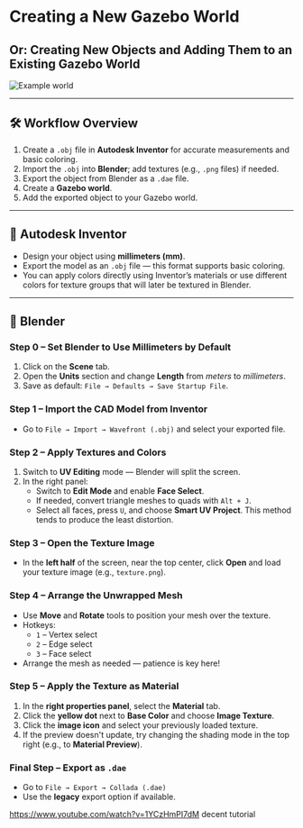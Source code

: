 # Creating a New Gazebo World  
## Or: Creating New Objects and Adding Them to an Existing Gazebo World

![Example world](./images/preview.png)
<!-- Cool picture of a fancy Gazebo world -->

---

## 🛠️ Workflow Overview

1. Create a `.obj` file in **Autodesk Inventor** for accurate measurements and basic coloring.
2. Import the `.obj` into **Blender**; add textures (e.g., `.png` files) if needed.
3. Export the object from Blender as a `.dae` file.
4. Create a **Gazebo world**.
5. Add the exported object to your Gazebo world.

---

## 🔧 Autodesk Inventor

- Design your object using **millimeters (mm)**.
- Export the model as an `.obj` file — this format supports basic coloring.
- You can apply colors directly using Inventor’s materials or use different colors for texture groups that will later be textured in Blender.

---

## 🧊 Blender

### Step 0 – Set Blender to Use Millimeters by Default

1. Click on the **Scene** tab.
2. Open the **Units** section and change **Length** from *meters* to *millimeters*.
3. Save as default: `File → Defaults → Save Startup File`.

### Step 1 – Import the CAD Model from Inventor

- Go to `File → Import → Wavefront (.obj)` and select your exported file.

### Step 2 – Apply Textures and Colors

1. Switch to **UV Editing** mode — Blender will split the screen.
2. In the right panel:
   - Switch to **Edit Mode** and enable **Face Select**.
   - If needed, convert triangle meshes to quads with `Alt + J`.
   - Select all faces, press `U`, and choose **Smart UV Project**. This method tends to produce the least distortion.

### Step 3 – Open the Texture Image

- In the **left half** of the screen, near the top center, click **Open** and load your texture image (e.g., `texture.png`).

### Step 4 – Arrange the Unwrapped Mesh

- Use **Move** and **Rotate** tools to position your mesh over the texture.
- Hotkeys:
  - `1` – Vertex select  
  - `2` – Edge select  
  - `3` – Face select  
- Arrange the mesh as needed — patience is key here!

### Step 5 – Apply the Texture as Material

1. In the **right properties panel**, select the **Material** tab.
2. Click the **yellow dot** next to **Base Color** and choose **Image Texture**.
3. Click the **image icon** and select your previously loaded texture.
4. If the preview doesn't update, try changing the shading mode in the top right (e.g., to **Material Preview**).

### Final Step – Export as `.dae`

- Go to `File → Export → Collada (.dae)`  
- Use the **legacy** export option if available.

https://www.youtube.com/watch?v=1YCzHmPI7dM
decent tutorial
